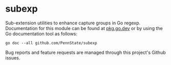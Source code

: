 # subexp

Sub-extension utilities to enhance capture groups in Go regexp.
Documentation for this module can be found at
[pkg.go.dev](https://pkg.go.dev/github.com/PennState/subexp?tab=doc) or
by using the Go documentation tool as follows:

`go doc --all github.com/PennState/subexp`

Bug reports and feature requests are managed through this project's
Github issues.
